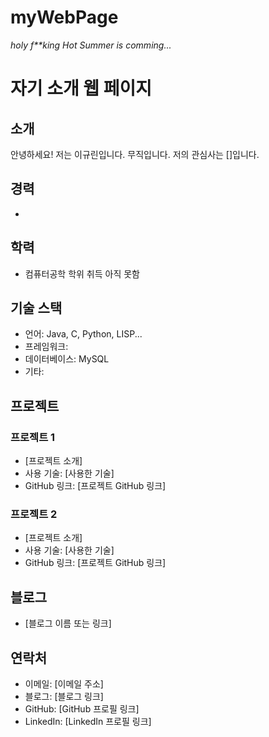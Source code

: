 # myWebPage

<i>holy f**king Hot Summer is comming...</i>

# 자기 소개 웹 페이지

## 소개
안녕하세요! 저는 이규린입니다. 무직입니다. 저의 관심사는 []입니다.

## 경력
- 

## 학력
- 컴퓨터공학 학위 취득 아직 못함

## 기술 스택
- 언어: Java, C, Python, LISP...
- 프레임워크: 
- 데이터베이스: MySQL
- 기타: 

## 프로젝트
### 프로젝트 1
- [프로젝트 소개]
- 사용 기술: [사용한 기술]
- GitHub 링크: [프로젝트 GitHub 링크]

### 프로젝트 2
- [프로젝트 소개]
- 사용 기술: [사용한 기술]
- GitHub 링크: [프로젝트 GitHub 링크]

## 블로그
- [블로그 이름 또는 링크]

## 연락처
- 이메일: [이메일 주소]
- 블로그: [블로그 링크]
- GitHub: [GitHub 프로필 링크]
- LinkedIn: [LinkedIn 프로필 링크]